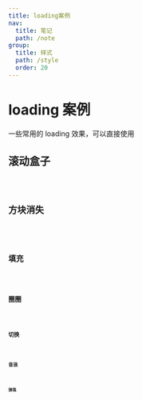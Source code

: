 ```yaml
---
title: loading案例
nav:
  title: 笔记
  path: /note
group:
  title: 样式
  path: /style
  order: 20
---
```


# loading 案例

一些常用的 loading 效果，可以直接使用

## 滚动盒子

<code src="./demo/box.tsx" />

## 方块消失

<code src="./demo/squre.tsx" />

## 填充

<code src="./demo/fill.tsx" />

## 圈圈

<code src="./demo/spinner.tsx" />

## 切换

<code src="./demo/switch.tsx" />

## 音浪

<code src="./demo/loading.tsx" />

## 弹珠

<code src="./demo/ball.tsx" />
